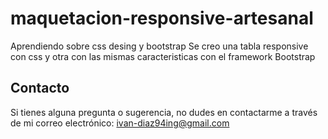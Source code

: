 # maquetacion-responsive-artesanal

Aprendiendo sobre css desing y bootstrap
Se creo una tabla responsive con css y otra con las mismas caracteristicas con el framework Bootstrap

## Contacto

Si tienes alguna pregunta o sugerencia, no dudes en contactarme a través de mi correo electrónico: ivan-diaz94ing@gmail.com
